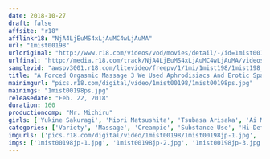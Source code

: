 ```yaml
---
date: 2018-10-27
draft: false
affsite: "r18"
afflinkr18: "NjA4LjEuMS4xLjAuMC4wLjAuMA"
url: "1mist00198"
urloriginal: "http://www.r18.com/videos/vod/movies/detail/-/id=1mist00198"
urlfinal: "http://media.r18.com/track/NjA4LjEuMS4xLjAuMC4wLjAuMA/videos/vod/movies/detail/-/id=1mist00198"
samplevid: "awspv3001.r18.com/litevideo/freepv/1/1mi/1mist198/1mist198_dmb_w.mp4"
title: "A Forced Orgasmic Massage 3 We Used Aphrodisiacs And Erotic Spa Techniques To Unleash The Female Body! When Her Sensuality Is Dialed Up So High She'll Cum Just From Nipple Stimulation, And Forced To Cum Again And Again, Her Body Will Become An Orgasmic Bomb That Will Go Off Even Without Touching Her!"
mainimgurl: "pics.r18.com/digital/video/1mist00198/1mist00198ps.jpg"
mainimgs: "1mist00198ps.jpg"
releasedate: "Feb. 22, 2018"
duration: 160
productioncomp: "Mr. Michiru"
girls: ['Yukine Sakuragi', 'Miori Matsushita', 'Tsubasa Arisaka', 'Ai Miyachi']
categories: ['Variety', 'Massage', 'Creampie', 'Substance Use', 'Hi-Def']
imgurls: ['pics.r18.com/digital/video/1mist00198/1mist00198jp-1.jpg', 'pics.r18.com/digital/video/1mist00198/1mist00198jp-2.jpg', 'pics.r18.com/digital/video/1mist00198/1mist00198jp-3.jpg', 'pics.r18.com/digital/video/1mist00198/1mist00198jp-4.jpg', 'pics.r18.com/digital/video/1mist00198/1mist00198jp-5.jpg', 'pics.r18.com/digital/video/1mist00198/1mist00198jp-6.jpg', 'pics.r18.com/digital/video/1mist00198/1mist00198jp-7.jpg', 'pics.r18.com/digital/video/1mist00198/1mist00198jp-8.jpg', 'pics.r18.com/digital/video/1mist00198/1mist00198jp-9.jpg', 'pics.r18.com/digital/video/1mist00198/1mist00198jp-10.jpg', 'pics.r18.com/digital/video/1mist00198/1mist00198jp-11.jpg', 'pics.r18.com/digital/video/1mist00198/1mist00198jp-12.jpg', 'pics.r18.com/digital/video/1mist00198/1mist00198jp-13.jpg', 'pics.r18.com/digital/video/1mist00198/1mist00198jp-14.jpg', 'pics.r18.com/digital/video/1mist00198/1mist00198jp-15.jpg', 'pics.r18.com/digital/video/1mist00198/1mist00198jp-16.jpg', 'pics.r18.com/digital/video/1mist00198/1mist00198jp-17.jpg', 'pics.r18.com/digital/video/1mist00198/1mist00198jp-18.jpg', 'pics.r18.com/digital/video/1mist00198/1mist00198jp-19.jpg', 'pics.r18.com/digital/video/1mist00198/1mist00198jp-20.jpg']
imgs: ['1mist00198jp-1.jpg', '1mist00198jp-2.jpg', '1mist00198jp-3.jpg', '1mist00198jp-4.jpg', '1mist00198jp-5.jpg', '1mist00198jp-6.jpg', '1mist00198jp-7.jpg', '1mist00198jp-8.jpg', '1mist00198jp-9.jpg', '1mist00198jp-10.jpg', '1mist00198jp-11.jpg', '1mist00198jp-12.jpg', '1mist00198jp-13.jpg', '1mist00198jp-14.jpg', '1mist00198jp-15.jpg', '1mist00198jp-16.jpg', '1mist00198jp-17.jpg', '1mist00198jp-18.jpg', '1mist00198jp-19.jpg', '1mist00198jp-20.jpg']
---
```


